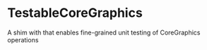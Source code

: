 # TestableCoreGraphics
A shim with that enables fine-grained unit testing of CoreGraphics operations
